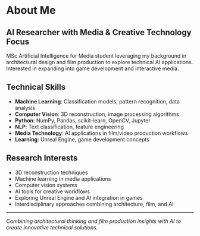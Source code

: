 # About Me

## AI Researcher with Media & Creative Technology Focus

MSc Artificial Intelligence for Media student leveraging my background in architectural design and film production to explore technical AI applications. Interested in expanding into game development and interactive media.

## Technical Skills

- **Machine Learning**: Classification models, pattern recognition, data analysis
- **Computer Vision**: 3D reconstruction, image processing algorithms
- **Python**: NumPy, Pandas, scikit-learn, OpenCV, Jupyter
- **NLP**: Text classification, feature engineering
- **Media Technology**: AI applications in film/video production workflows
- **Learning**: Unreal Engine, game development concepts

## Research Interests

- 3D reconstruction techniques
- Machine learning in media applications
- Computer vision systems
- AI tools for creative workflows
- Exploring Unreal Engine and AI integration in games
- Interdisciplinary approaches combining architecture, film, and AI

---

*Combining architectural thinking and film production insights with AI to create innovative technical solutions.*
